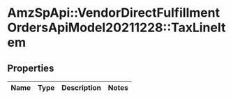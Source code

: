 # AmzSpApi::VendorDirectFulfillmentOrdersApiModel20211228::TaxLineItem

## Properties
Name | Type | Description | Notes
------------ | ------------- | ------------- | -------------

